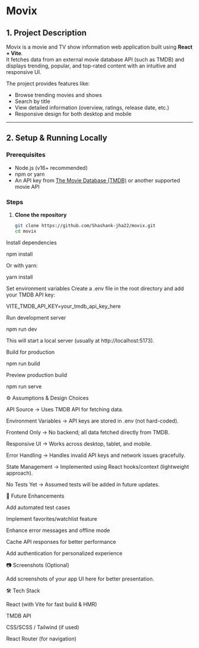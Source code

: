 # Movix

## 1. Project Description
Movix is a movie and TV show information web application built using **React + Vite**.  
It fetches data from an external movie database API (such as TMDB) and displays trending, popular, and top-rated content with an intuitive and responsive UI.  

The project provides features like:
- Browse trending movies and shows
- Search by title
- View detailed information (overview, ratings, release date, etc.)
- Responsive design for both desktop and mobile

---

## 2. Setup & Running Locally

### Prerequisites
- Node.js (v16+ recommended)
- npm or yarn
- An API key from [The Movie Database (TMDB)](https://www.themoviedb.org/) or another supported movie API

### Steps

1. **Clone the repository**
   ```bash
   git clone https://github.com/Shashank-jha22/movix.git
   cd movix
Install dependencies

npm install


Or with yarn:

yarn install


Set environment variables
Create a .env file in the root directory and add your TMDB API key:

VITE_TMDB_API_KEY=your_tmdb_api_key_here


Run development server

npm run dev


This will start a local server (usually at http://localhost:5173).

Build for production

npm run build


Preview production build

npm run serve

⚙️ Assumptions & Design Choices

API Source → Uses TMDB API for fetching data.

Environment Variables → API keys are stored in .env (not hard-coded).

Frontend Only → No backend; all data fetched directly from TMDB.

Responsive UI → Works across desktop, tablet, and mobile.

Error Handling → Handles invalid API keys and network issues gracefully.

State Management → Implemented using React hooks/context (lightweight approach).

No Tests Yet → Assumed tests will be added in future updates.

📌 Future Enhancements

Add automated test cases

Implement favorites/watchlist feature

Enhance error messages and offline mode

Cache API responses for better performance

Add authentication for personalized experience

📷 Screenshots (Optional)

Add screenshots of your app UI here for better presentation.

🛠️ Tech Stack

React (with Vite for fast build & HMR)

TMDB API

CSS/SCSS / Tailwind (if used)

React Router (for navigation)
